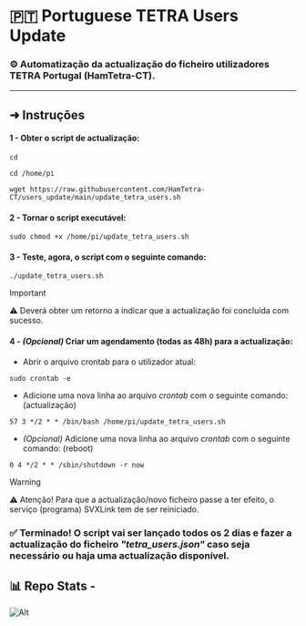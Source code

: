 # 🇵🇹 Portuguese TETRA Users Update

### ⚙️ Automatização da actualização do ficheiro utilizadores TETRA Portugal (HamTetra-CT).

---

## ➜ Instruções

#### 1 - Obter o script de actualização:
```
cd
```
```
cd /home/pi
```
```
wget https://raw.githubusercontent.com/HamTetra-CT/users_update/main/update_tetra_users.sh
```
#### 2 - Tornar o script executável:
```
sudo chmod +x /home/pi/update_tetra_users.sh
```
#### 3 - Teste, agora, o script com o seguinte comando:
```
./update_tetra_users.sh
```

> [!IMPORTANT]
> ⚠️ Deverá obter um retorno a indicar que a actualização foi concluída com sucesso.

#### 4 - *(Opcional)* Criar um agendamento (todas as 48h) para a actualização:

+ Abrir o arquivo crontab para o utilizador atual:
```
sudo crontab -e
```
+ Adicione uma nova linha ao arquivo *crontab* com o seguinte comando: (actualização)
```
57 3 */2 * * /bin/bash /home/pi/update_tetra_users.sh
```
+ *(Opcional)* Adicione uma nova linha ao arquivo *crontab* com o seguinte comando: (reboot)
```
0 4 */2 * * /sbin/shutdown -r now
```

> [!WARNING]
> ⚠️ Atenção! Para que a actualização/novo ficheiro passe a ter efeito, o serviço (programa) SVXLink tem de ser reiniciado.

### ✅ Terminado! O script vai ser lançado todos os 2 dias e fazer a actualização do ficheiro *"tetra_users.json"* caso seja necessário ou haja uma actualização disponível. 

## 📊 Repo Stats -
![Alt](https://repobeats.axiom.co/api/embed/e7f8fad7d5f9b2cb011a6b98214eb497de4613a2.svg "Analytics by Repobeats")
